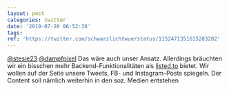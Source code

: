 ```yaml
---
layout: post
categories: twitter
date: '2019-07-20 06:52:36'
tags: 
ref: 'https://twitter.com/schwarzlichtwue/status/1152471351615283202'
---
```

[@stesie23](https://twitter.com/stesie23) [@dampfpixel](https://twitter.com/dampfpixel) Das wäre auch unser Ansatz. Allerdings bräuchten wir ein bisschen mehr Backend-Funktionalitäten als [listed.to](http://listed.to) bietet. Wir wollen auf der Seite unsere Tweets, FB- und Instagram-Posts spiegeln. Der Content soll nämlich weiterhin in den soz. Medien entstehen